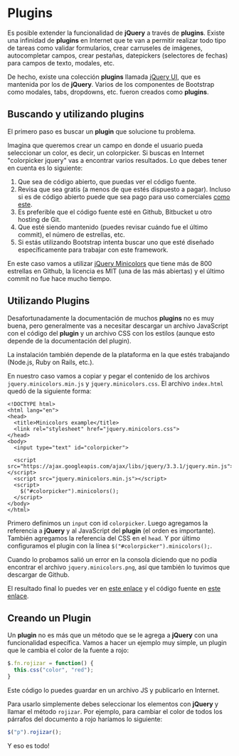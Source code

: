 # Plugins

Es posible extender la funcionalidad de **jQuery** a través de **plugins**. Existe una infinidad de **plugins** en Internet que te van a permitir realizar todo tipo de tareas como validar formularios, crear carruseles de imágenes, autocompletar campos, crear pestañas, datepickers \(selectores de fechas\) para campos de texto, modales, etc.

De hecho, existe una colección **plugins** llamada [jQuery UI](https://jqueryui.com/), que es mantenida por los de **jQuery**. Varios de los componentes de Bootstrap como modales, tabs, dropdowns, etc. fueron creados como **plugins**.

## Buscando y utilizando plugins

El primero paso es buscar un **plugin** que solucione tu problema.

Imagina que queremos crear un campo en donde el usuario pueda seleccionar un color, es decir, un colorpicker. Si buscas en Internet "colorpicker jquery" vas a encontrar varios resultados. Lo que debes tener en cuenta es lo siguiente:

1. Que sea de código abierto, que puedas ver el código fuente.
2. Revisa que sea gratis \(a menos de que estés dispuesto a pagar\). Incluso si es de código abierto puede que sea pago para uso comerciales [como este](http://jscolor.com/).
3. Es preferible que el código fuente esté en Github, Bitbucket u otro hosting de Git.
4. Que esté siendo mantenido \(puedes revisar cuándo fue el último commit\), el número de estrellas, etc.
5. Si estás utilizando Bootstrap intenta buscar uno que esté diseñado específicamente para trabajar con este framework.

En este caso vamos a utilizar [jQuery Minicolors](https://github.com/claviska/jquery-minicolors/) que tiene más de 800 estrellas en Github, la licencia es MIT \(una de las más abiertas\) y el último commit no fue hace mucho tiempo.

## Utilizando Plugins

Desafortunadamente la documentación de muchos **plugins** no es muy buena, pero generalmente vas a necesitar descargar un archivo JavaScript con el código del **plugin** y un archivo CSS con los estilos \(aunque esto depende de la documentación del plugin\).

La instalación también depende de la plataforma en la que estés trabajando \(Node.js, Ruby on Rails, etc.\).

En nuestro caso vamos a copiar y pegar el contenido de los archivos `jquery.minicolors.min.js` y `jquery.minicolors.css`. El archivo `index.html` quedó de la siguiente forma:

```markup
<!DOCTYPE html>
<html lang="en">
<head>
  <title>Minicolors example</title>
  <link rel="stylesheet" href="jquery.minicolors.css">
</head>
<body>
  <input type="text" id="colorpicker">

  <script src="https://ajax.googleapis.com/ajax/libs/jquery/3.3.1/jquery.min.js"></script>
  <script src="jquery.minicolors.min.js"></script>
  <script>
    $("#colorpicker").minicolors();
  </script>
</body>
</html>
```

Primero definimos un `input` con id `colorpicker`. Luego agregamos la referencia a **jQuery** y al JavaScript del **plugin** \(el orden es importante\). También agregamos la referencia del CSS en el `head`. Y por último configuramos el plugin con la línea `$("#colorpicker").minicolors();`.

Cuando lo probamos salió un error en la consola diciendo que no podía encontrar el archivo `jquery.minicolors.png`, así que también lo tuvimos que descargar de Github.

El resultado final lo puedes ver en [este enlace](https://makeitrealcamp.github.io/minicolors) y el código fuente en [este enlace](https://github.com/makeitrealcamp/minicolors).

## Creando un Plugin

Un **plugin** no es más que un método que se le agrega a **jQuery** con una funcionalidad específica. Vamos a hacer un ejemplo muy simple, un plugin que le cambia el color de la fuente a rojo:

```javascript
$.fn.rojizar = function() {
  this.css("color", "red");
}
```

Este código lo puedes guardar en un archivo JS y publicarlo en Internet.

Para usarlo simplemente debes seleccionar los elementos con **jQuery** y llamar el método `rojizar`. Por ejemplo, para cambiar el color de todos los párrafos del documento a rojo haríamos lo siguiente:

```javascript
$("p").rojizar();
```

Y eso es todo!

